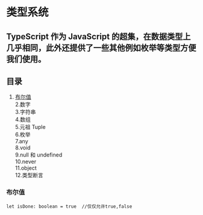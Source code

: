# 类型系统

## TypeScript 作为 JavaScript 的超集，在数据类型上几乎相同，此外还提供了一些其他例如枚举等类型方便我们使用。

## 目录
1. [布尔值](https://github.com/Will0319/study/blob/master/TypeScript/%E7%B1%BB%E5%9E%8B%E7%B3%BB%E7%BB%9F.md#%E5%B8%83%E5%B0%94%E5%80%BC)  
2.数字  
3.字符串  
4.数组  
5.元祖 Tuple  
6.枚举  
7.any  
8.void  
9.null 和 undefined  
10.never  
11.object  
12.类型断言  

### 布尔值
```
let isDone: boolean = true  //仅仅允许true,false
```